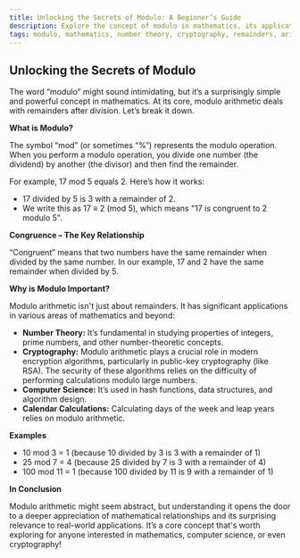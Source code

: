 ```yaml
---
title: Unlocking the Secrets of Modulo: A Beginner’s Guide
description: Explore the concept of modulo in mathematics, its applications, and why it’s a fundamental building block in number theory and cryptography.
tags: modulo, mathematics, number theory, cryptography, remainders, arithmetic
---
```


## Unlocking the Secrets of Modulo

The word “modulo” might sound intimidating, but it’s a surprisingly simple and powerful concept in mathematics. At its core, modulo arithmetic deals with remainders after division. Let’s break it down.

**What is Modulo?**

The symbol “mod” (or sometimes “%”) represents the modulo operation. When you perform a modulo operation, you divide one number (the dividend) by another (the divisor) and then find the remainder.

For example, 17 mod 5 equals 2.  Here’s how it works:

* 17 divided by 5 is 3 with a remainder of 2.
* We write this as 17 ≡ 2 (mod 5), which means "17 is congruent to 2 modulo 5".

**Congruence – The Key Relationship**

“Congruent” means that two numbers have the same remainder when divided by the same number.  In our example, 17 and 2 have the same remainder when divided by 5.

**Why is Modulo Important?**

Modulo arithmetic isn't just about remainders. It has significant applications in various areas of mathematics and beyond:

* **Number Theory:** It’s fundamental in studying properties of integers, prime numbers, and other number-theoretic concepts.
* **Cryptography:**  Modulo arithmetic plays a crucial role in modern encryption algorithms, particularly in public-key cryptography (like RSA).  The security of these algorithms relies on the difficulty of performing calculations modulo large numbers.
* **Computer Science:** It’s used in hash functions, data structures, and algorithm design.
* **Calendar Calculations:**  Calculating days of the week and leap years relies on modulo arithmetic.


**Examples**

* 10 mod 3 = 1 (because 10 divided by 3 is 3 with a remainder of 1)
* 25 mod 7 = 4 (because 25 divided by 7 is 3 with a remainder of 4)
* 100 mod 11 = 1 (because 100 divided by 11 is 9 with a remainder of 1)

**In Conclusion**

Modulo arithmetic might seem abstract, but understanding it opens the door to a deeper appreciation of mathematical relationships and its surprising relevance to real-world applications.  It’s a core concept that's worth exploring for anyone interested in mathematics, computer science, or even cryptography!

